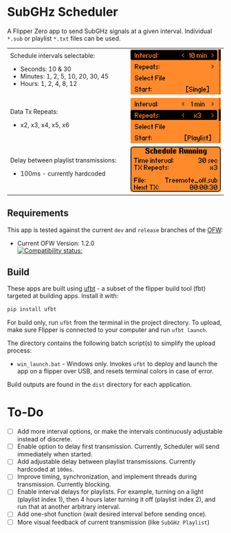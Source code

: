 # SubGHz Scheduler

A Flipper Zero app to send SubGHz signals at a given interval. Individual `*.sub` or playlist `*.txt` files can be used.

<table style="border:0px">
  <tr style="border:0px">
    <td style="border:0px" width="25%" align="left">
    Schedule intervals selectable: <br>
     <ul>
       <li>Seconds: 10 & 30</li>
       <li>Minutes: 1, 2, 5, 10, 20, 30, 45</li>
       <li>Hours: 1, 2, 4, 8, 12</li>
     </ul>
    </td>
    <td style="border:0px" width="20%"><img src="./screenshots/v0/s_10min_x1.png" width="100%"></td>
  </tr>
 <tr style="border:0px">
  <td style="border:0px" width="25%" align="left">
    Data Tx Repeats:<br>
  <ul>
  <li>x2, x3, x4, x5, x6</li>
  </ul>
  </td>
  <td style="border:0px" width="20%"><img src="./screenshots/v0/pl_1min_x3.png" width="100%"></td>
 </tr>
  <tr style="border:0px">
  <td style="border:0px" width="25%" align="left">
   Delay between playlist transmissions:<br>
   <ul>
    <li>100ms - currently hardcoded</li>
   </ul>
  </td>
   <td style="border:0px" width="20%"><img src="./screenshots/v0/1_s_run_30sec_x3.png" width="100%"></td>
  </tr>
</table>


## Requirements

This app is tested against the current `dev` and `release` branches of the [OFW](https://github.com/flipperdevices/flipperzero-firmware):

* Current OFW Version: 1.2.0
<br>[![Compatibility status:](https://github.com/shalebridge/flipper-subghz-scheduler/actions/workflows/build.yml/badge.svg)](https://github.com/shalebridge/flipper-subghz-scheduler/actions/workflows/build.yml)

## Build

These apps are built using [ufbt](https://pypi.org/project/ufbt/) - a subset of the flipper build tool (fbt) targeted at building apps. Install it with:

```bash
pip install ufbt
```

For build only, run `ufbt` from the terminal in the project directory. To upload, make sure Flipper is connected to your computer and run `ufbt launch`.

The directory contains the following batch script(s) to simplify the upload process:
* `win_launch.bat` - Windows only. Invokes `ufbt` to deploy and launch the app on a flipper over USB, and resets terminal colors in case of error.

Build outputs are found in the `dist` directory for each application.


# To-Do
- [ ] Add more interval options, or make the intervals continuously adjustable instead of discrete.
- [ ] Enable option to delay first transmission. Currently, Scheduler will send immediately when started.
- [ ] Add adjustable delay between playlist transmissions. Currently hardcoded at `100ms`.
- [ ] Improve timing, synchronization, and implement threads during transmission. Currently blocking.
- [ ] Enable interval delays for playlists. For example, turning on a light (playlist index 1), then 4 hours later turning it off (playlist index 2), and run that at another arbitrary interval.
- [ ] Add one-shot function (wait desired interval before sending once).
- [ ] More visual feedback of current transmission (like `SubGHz Playlist`)
